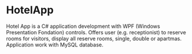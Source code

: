 HotelApp
========

Hotel App is a C# application development with WPF (Windows Presentation Fondation) controls. Offers user (e.g. receptionist) to reserve rooms for visitors, display all reserve rooms, single, double or apartmas. Application work with MySQL database. 
